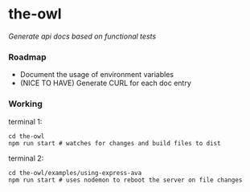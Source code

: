 # the-owl

_Generate api docs based on functional tests_

### Roadmap

* Document the usage of environment variables
* (NICE TO HAVE) Generate CURL for each doc entry

### Working

terminal 1:
```
cd the-owl
npm run start # watches for changes and build files to dist
```

terminal 2:
```
cd the-owl/examples/using-express-ava
npm run start # uses nodemon to reboot the server on file changes
```

